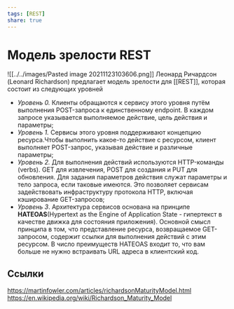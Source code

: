 ```yaml
---
tags: [REST]
share: true
---
```

# Модель зрелости REST
![[../../images/Pasted image 20211123103606.png]]
Леонард Ричардсон (Leonard Richardson) предлагает модель зрелости для [[REST]], которая состоит из следующих уровней
+ *Уровень 0.* Клиенты обращаются к сервису этого уровня путём выполнения POST-запроса к единственному endpoint. В каждом запросе указывается выполняемое действие, цель действия и параметры;
+ *Уровень 1.* Сервисы этого уровня поддерживают концепцию ресурса.Чтобы выполнить какое-то действие с ресурсом, клиент выполняет POST-запрос, указывая действие и различные параметры;
+ *Уровень 2.* Для выполнения действий используются  HTTP-команды (verbs). GET для извлечения, POST для создания и PUT для обновления. Для задания параметров действия служат параметры и тело запроса, если таковые имеются. Это позволяет сервисам задействовать инфраструктуру протокола HTTP, включая кэширование GET-запросов;
+ *Уровень 3*. Архитектура сервисов основана на принципе **HATEOAS**(Hypertext as the Engine of Application State - гипертекст в качестве движка для состояния приложения). Основной смысл принципа в том, что представление ресурса, возвращаемое GET-запросом, содержит ссылки для выполнения действий с этим ресурсом. В число преимуществ HATEOAS входит то, что вам больше не нужно встраивать URL адреса в клиентский код.

## Ссылки
https://martinfowler.com/articles/richardsonMaturityModel.html
https://en.wikipedia.org/wiki/Richardson_Maturity_Model
